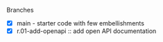 Branches
* [x] main - starter code with few embellishments
* [x] r.01-add-openapi :: add open API documentation 

